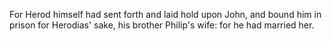 For Herod himself had sent forth and laid hold upon John, and bound him in prison for Herodias' sake, his brother Philip's wife: for he had married her.
